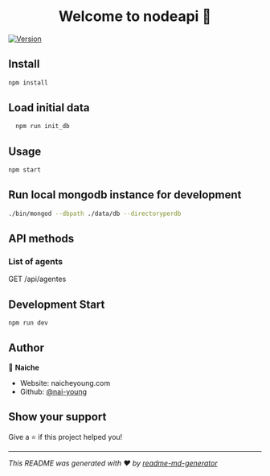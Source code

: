 <h1 align="center">Welcome to nodeapi 👋</h1>
<p>
  <a href="https://www.npmjs.com/package/nodeapi" target="_blank">
    <img alt="Version" src="https://img.shields.io/npm/v/nodeapi.svg">
  </a>
</p>

## Install

```sh
npm install
```
## Load initial data

```sh
  npm run init_db
```

## Usage

```sh
npm start
```

## Run local mongodb instance for development

```sh
./bin/mongod --dbpath ./data/db --directoryperdb
```

## API methods

### List of agents

GET /api/agentes

## Development Start

```sh
npm run dev
```

## Author

👤 **Naiche**

* Website: naicheyoung.com
* Github: [@nai-young](https://github.com/nai-young)

## Show your support

Give a ⭐️ if this project helped you!

***
_This README was generated with ❤️ by [readme-md-generator](https://github.com/kefranabg/readme-md-generator)_